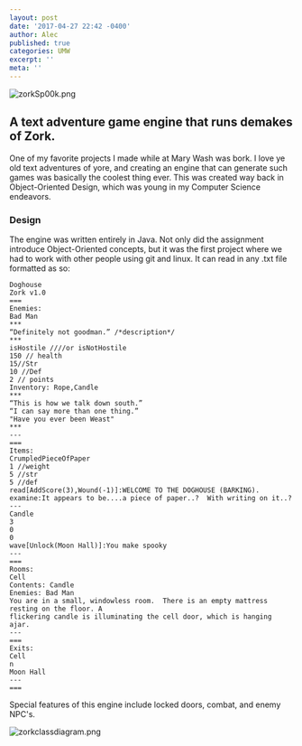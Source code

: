 ```yaml
---
layout: post
date: '2017-04-27 22:42 -0400'
author: Alec
published: true
categories: UMW
excerpt: ''
meta: ''
---
```

![zorkSp00k.png]({{site.baseurl}}/img/zorkSp00k.png)

## A text adventure game engine that runs demakes of Zork.

One of my favorite projects I made while at Mary Wash was bork.  I love ye old text adventures of yore, and creating an engine that can generate such games was basically the coolest thing ever.  This was created way back in Object-Oriented Design, which was young in my Computer Science endeavors.  

### Design

The engine was written entirely in Java.  Not only did the assignment introduce Object-Oriented concepts, but it was the first project where we had to work with other people using git and linux.  It can read in any .txt file formatted as so:

	Doghouse
	Zork v1.0
	===
	Enemies:
	Bad Man
	***
	“Definitely not goodman.” /*description*/
	***
	isHostile ////or isNotHostile
	150 // health
	15//Str
	10 //Def
	2 // points
	Inventory: Rope,Candle
	***
	“This is how we talk down south.”
	“I can say more than one thing.”
	"Have you ever been Weast"
	***
	---
	===
	Items:
	CrumpledPieceOfPaper
	1 //weight
	5 //str
	5 //def
	read[AddScore(3),Wound(-1)]:WELCOME TO THE DOGHOUSE (BARKING).
	examine:It appears to be....a piece of paper..?  With writing on it..?
	---
	Candle
	3
	0
	0
	wave[Unlock(Moon Hall)]:You make spooky
	---
	===
	Rooms:
	Cell
	Contents: Candle
	Enemies: Bad Man
	You are in a small, windowless room.  There is an empty mattress resting on the floor. A
	flickering candle is illuminating the cell door, which is hanging ajar.
	---
	===
	Exits:
	Cell
	n
	Moon Hall
	---
	===
    
    
Special features of this engine include locked doors, combat, and enemy NPC's.  

![zorkclassdiagram.png]({{site.baseurl}}/img/zorkclassdiagram.png)

